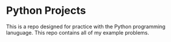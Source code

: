 # Python Projects
This is a repo designed for practice with the Python programming lanuguage.
This repo contains all of my example problems.
